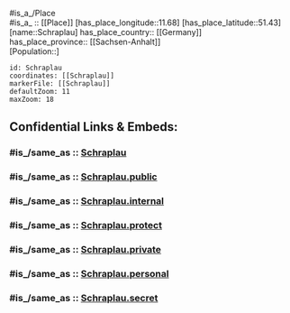 ﻿---
confidential: public
isDeleted: false
location:
- 51.43
- 11.68
mapmarker: city
mapzoom:
- 7
- 12
SpocWebEntityId: 34071
tags:
- geo/City
type: City
---

#is_a_/Place  
#is_a_ :: [[Place]] 
[has_place_longitude::11.68] 
[has_place_latitude::51.43] 
[name::Schraplau] 
has_place_country:: [[Germany]]  
has_place_province:: [[Sachsen-Anhalt]]  
[Population::] 



```leaflet
id: Schraplau
coordinates: [[Schraplau]] 
markerFile: [[Schraplau]] 
defaultZoom: 11 
maxZoom: 18
```


## Confidential Links & Embeds: 

### #is_/same_as :: [Schraplau](/_Standards/Earth/Continent/Europe/Europe~Central/Germany/Germany~East/Sachsen-Anhalt/counties~SA/Saalekreis/cities~Saalekreis/Weida-Land/City/Schraplau.md) 

### #is_/same_as :: [Schraplau.public](/_public/Earth/Continent/Europe/Europe~Central/Germany/Germany~East/Sachsen-Anhalt/counties~SA/Saalekreis/cities~Saalekreis/Weida-Land/City/Schraplau.public.md) 

### #is_/same_as :: [Schraplau.internal](/_internal/Earth/Continent/Europe/Europe~Central/Germany/Germany~East/Sachsen-Anhalt/counties~SA/Saalekreis/cities~Saalekreis/Weida-Land/City/Schraplau.internal.md) 

### #is_/same_as :: [Schraplau.protect](/_protect/Earth/Continent/Europe/Europe~Central/Germany/Germany~East/Sachsen-Anhalt/counties~SA/Saalekreis/cities~Saalekreis/Weida-Land/City/Schraplau.protect.md) 

### #is_/same_as :: [Schraplau.private](/_private/Earth/Continent/Europe/Europe~Central/Germany/Germany~East/Sachsen-Anhalt/counties~SA/Saalekreis/cities~Saalekreis/Weida-Land/City/Schraplau.private.md) 

### #is_/same_as :: [Schraplau.personal](/_personal/Earth/Continent/Europe/Europe~Central/Germany/Germany~East/Sachsen-Anhalt/counties~SA/Saalekreis/cities~Saalekreis/Weida-Land/City/Schraplau.personal.md) 

### #is_/same_as :: [Schraplau.secret](/_secret/Earth/Continent/Europe/Europe~Central/Germany/Germany~East/Sachsen-Anhalt/counties~SA/Saalekreis/cities~Saalekreis/Weida-Land/City/Schraplau.secret.md)

